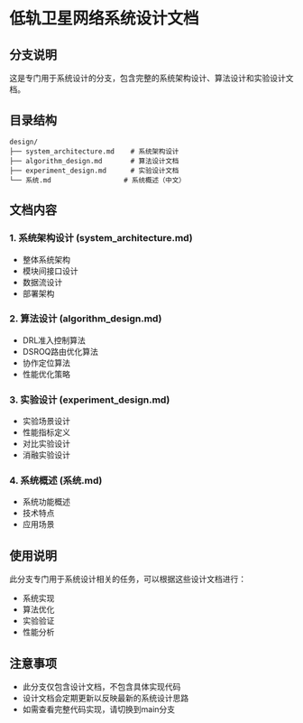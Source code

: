 # 低轨卫星网络系统设计文档

## 分支说明
这是专门用于系统设计的分支，包含完整的系统架构设计、算法设计和实验设计文档。

## 目录结构
```
design/
├── system_architecture.md    # 系统架构设计
├── algorithm_design.md       # 算法设计文档
├── experiment_design.md      # 实验设计文档
└── 系统.md                  # 系统概述（中文）
```

## 文档内容

### 1. 系统架构设计 (system_architecture.md)
- 整体系统架构
- 模块间接口设计
- 数据流设计
- 部署架构

### 2. 算法设计 (algorithm_design.md)
- DRL准入控制算法
- DSROQ路由优化算法
- 协作定位算法
- 性能优化策略

### 3. 实验设计 (experiment_design.md)
- 实验场景设计
- 性能指标定义
- 对比实验设计
- 消融实验设计

### 4. 系统概述 (系统.md)
- 系统功能概述
- 技术特点
- 应用场景

## 使用说明
此分支专门用于系统设计相关的任务，可以根据这些设计文档进行：
- 系统实现
- 算法优化
- 实验验证
- 性能分析

## 注意事项
- 此分支仅包含设计文档，不包含具体实现代码
- 设计文档会定期更新以反映最新的系统设计思路
- 如需查看完整代码实现，请切换到main分支
